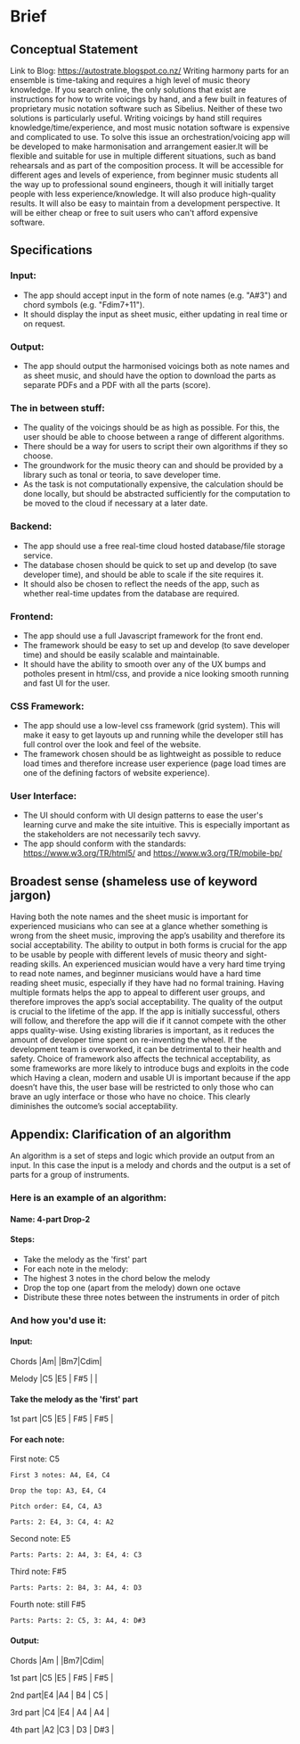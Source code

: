 # Brief

## Conceptual Statement
Link to Blog: https://autostrate.blogspot.co.nz/
Writing harmony parts for an ensemble is time-taking and requires a high level
of music theory knowledge. If you search online, the only solutions that exist
are instructions for how to write voicings by hand, and a few built in features
of proprietary music notation software such as Sibelius. Neither of these two
solutions is particularly useful. Writing voicings by hand still requires
knowledge/time/experience, and most music notation software is expensive and
complicated to use.
To solve this issue an orchestration/voicing app will be developed to make
harmonisation and arrangement easier.It will be flexible and suitable for use in
multiple different situations, such as band rehearsals and as part of the
composition process. It will be accessible for different ages and levels of
experience, from beginner music students all the way up to professional sound
engineers, though it will initially target people with less
experience/knowledge. It will also produce high-quality results. It will also be
easy to maintain from a development perspective. It will be either cheap or free
to suit users who can't afford expensive software.

## Specifications
### Input:
- The app should accept input in the form of note names (e.g. "A#3") and chord
symbols (e.g. "Fdim7+11").
- It should display the input as sheet music, either updating in real time or on
request.
### Output:
- The app should output the harmonised voicings both as note names and as sheet
music, and should have the option to download the parts as separate PDFs and a
PDF with all the parts (score).
### The in between stuff:
- The quality of the voicings should be as high as possible. For this, the user
should be able to choose between a range of different algorithms.
- There should be a way for users to script their own algorithms if they so
choose.
- The groundwork for the music theory can and should be provided by a library
such as tonal or teoria, to save developer time.
- As the task is not computationally expensive, the calculation should be done
locally, but should be abstracted sufficiently for the computation to be moved
to the cloud if necessary at a later date.
### Backend:
- The app should use a free real-time cloud hosted database/file storage
service.
- The database chosen should be quick to set up and develop (to save developer
  time), and should be able to scale if the site requires it.
- It should also be chosen to reflect the needs of the app, such as whether
real-time updates from the database are required.
### Frontend:
- The app should use a full Javascript framework for the front end.
- The framework should be easy to set up and develop (to save developer time) and should be easily scalable and maintainable.
- It should have the ability to smooth over any of the UX bumps and potholes present in html/css, and provide a nice looking smooth running and fast UI for the user.
### CSS Framework:
- The app should use a low-level css framework (grid system). This will make it easy to get layouts up and running while the developer still has full control over the look and feel of the website.
- The framework chosen should be as lightweight as possible to reduce load times and therefore increase user experience (page load times are one of the defining factors of website experience).
### User Interface:
- The UI should conform with UI design patterns to ease the user's learning curve and make the site intuitive. This is especially important as the stakeholders are not necessarily tech savvy.
- The app should conform with the standards: https://www.w3.org/TR/html5/ and https://www.w3.org/TR/mobile-bp/
## Broadest sense (shameless use of keyword jargon)
Having both the note names and the sheet music is important for experienced musicians who can see at a glance whether something is wrong from the sheet music, improving the app’s usability and therefore its social acceptability.
The ability to output in both forms is crucial for the app to be usable by people with different levels of music theory and sight-reading skills. An experienced musician would have a very hard time trying to read note names, and beginner musicians would have a hard time reading sheet music, especially if they have had no formal training. Having multiple formats helps the app to appeal to different user groups, and therefore improves the app’s social acceptability.
The quality of the output is crucial to the lifetime of the app. If the app is initially successful, others will follow, and therefore the app will die if it cannot compete with the other apps quality-wise.
Using existing libraries is important, as it reduces the amount of developer time spent on re-inventing the wheel. If the development team is overworked, it can be detrimental to their health and safety. Choice of framework also affects the technical acceptability, as some frameworks are more likely to introduce bugs and exploits in the code which
Having a clean, modern and usable UI is important because if the app doesn’t have this, the user base will be restricted to only those who can brave an ugly interface or those who have no choice. This clearly diminishes the outcome’s social acceptability.
## Appendix: Clarification of an algorithm
An algorithm is a set of steps and logic which provide an output from an input. In this case the input is a melody and chords and the output is a set of parts for a group of instruments.
### Here is an example of an algorithm:
#### Name: 4-part Drop-2
#### Steps:
- Take the melody as the 'first' part
- For each note in the melody:
-   The highest 3 notes in the chord below the melody
-   Drop the top one (apart from the melody) down one octave
-   Distribute these three notes between the instruments in order of pitch

### And how you'd use it:
#### Input:

Chords  |Am|       |Bm7|Cdim|

Melody |C5 |E5   | F#5 |        |

#### Take the melody as the 'first' part

1st part |C5    |E5    | F#5   | F#5    |

#### For each note:

First note: C5

    First 3 notes: A4, E4, C4

    Drop the top: A3, E4, C4

    Pitch order: E4, C4, A3

    Parts: 2: E4, 3: C4, 4: A2

Second note: E5

    Parts: Parts: 2: A4, 3: E4, 4: C3

Third note: F#5

    Parts: Parts: 2: B4, 3: A4, 4: D3

Fourth note: still F#5

    Parts: Parts: 2: C5, 3: A4, 4: D#3

#### Output:

Chords  |Am |       |Bm7|Cdim|

1st part  |C5  |E5  | F#5 | F#5  |

2nd part|E4  |A4  | B4   | C5    |

3rd part |C4  |E4  | A4   |  A4  |

4th part |A2  |C3  | D3   | D#3 |
